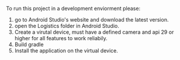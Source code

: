 To run this project in a development enviorment please: <br>
1. go to Android Studio's website and download the latest version. <br>
2. open the Logistics folder in Android Studio.
3. Create a virutal device, must have a defined camera and api 29 or higher for all features to work reliabily.
4. Build gradle
5. Install the application on the virtual device.
